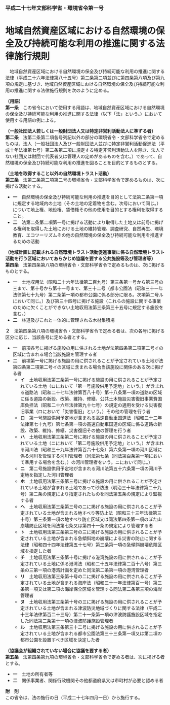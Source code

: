 ### 平成二十七年文部科学省・環境省令第一号  
# 地域自然資産区域における自然環境の保全及び持続可能な利用の推進に関する法律施行規則  
　地域自然資産区域における自然環境の保全及び持続可能な利用の推進に関する法律（平成二十六年法律第八十五号）第二条第二項並びに第四条第八項及び第九項の規定に基づき、地域自然資産区域における自然環境の保全及び持続可能な利用の推進に関する法律施行規則を次のように定める。  
  
**（用語）**  
**第一条**　この省令において使用する用語は、地域自然資産区域における自然環境の保全及び持続可能な利用の推進に関する法律（以下「法」という。）において使用する用語の例による。  
  
**（一般社団法人若しくは一般財団法人又は特定非営利活動法人に準ずる者）**  
**第二条**　法第二条第二項各号列記以外の部分の環境省令・文部科学省令で定めるものは、法人（一般社団法人及び一般財団法人並びに特定非営利活動促進法（平成十年法律第七号）第二条第二項に規定する特定非営利活動法人を除き、法人でない社団又は財団で代表者又は管理人の定めがあるものを含む。）であって、自然環境の保全及び持続可能な利用の推進を図ることを目的とするものとする。  
  
**（土地を取得すること以外の自然環境トラスト活動）**  
**第三条**　法第二条第二項第二号の環境省令・文部科学省令で定めるものは、次に掲げる活動とする。  
* **一**　自然環境の保全及び持続可能な利用の推進を目的として法第二条第一項に規定する地域内の土地（その土地の定着物を含む。次号において同じ。）について地上権、地役権、賃借権その他の使用を目的とする権利を取得すること。  
* **二**　法第二条第二項第一号に掲げる活動により取得した土地又は前号に掲げる権利を取得した土地における土地の維持管理、調査研究、自然再生、環境教育、エコツーリズムその他の自然環境の保全及び持続可能な利用を推進するための活動  
  
**（地域計画に記載される自然環境トラスト活動促進事業に係る自然環境トラスト活動を行う区域においてあらかじめ協議を要する公共施設等及び管理者等）**  
**第四条**　法第四条第八項の環境省令・文部科学省令で定めるものは、次に掲げるものとする。  
* **一**　土地収用法（昭和二十六年法律第二百九号）第三条第一号から第三号の三まで、第十号から第十一号まで、第三十二号（都市公園法（昭和三十一年法律第七十九号）第二条第一項の都市公園に係る部分に限る。次項第二号ルにおいて同じ。）及び第三十四号に掲げる施設（これらの施設に関する事業のために欠くことができない土地収用法第三条第三十五号に規定する施設を含む。）  
* **二**　林道及びこれと一体的に管理される木材集積場  
  
**２**　法第四条第八項の環境省令・文部科学省令で定める者は、次の各号に掲げる区分に応じ、当該各号に定める者とする。  
* **一**　前項各号に掲げる施設の用に供される土地が法第四条第二項第二号イの区域に含まれる場合当該施設を管理する者  
* **二**　前項第一号に掲げる施設の用に供されることが予定されている土地が法第四条第二項第二号イの区域に含まれる場合当該施設に関係のある次に掲げる者  
	* **イ**　土地収用法第三条第一号に掲げる施設の用に供されることが予定されている土地（ロにおいて「第一号施設供用予定地」という。）が含まれる道路法（昭和二十七年法律第百八十号）第十八条第一項の道路の区域に係る道路の新設、改築、維持、修繕、公共土木施設災害復旧事業費国庫負担法（昭和二十六年法律第九十七号）の規定の適用を受ける災害復旧事業（ロにおいて「災害復旧」という。）その他の管理を行う者  
	* **ロ**　第一号施設供用予定地が含まれる高速自動車国道法（昭和三十二年法律第七十九号）第七条第一項の高速自動車国道の区域に係る道路の新設、改築、維持、修繕、災害復旧その他の管理を行う者  
	* **ハ**　土地収用法第三条第二号に掲げる施設の用に供されることが予定されている土地（ニにおいて「第二号施設供用予定地」という。）が含まれる河川法（昭和三十九年法律第百六十七条）第六条第一項の河川区域に係る河川を管理する河川管理者（同法第七条（同法第百条第一項において準用する場合を含む。）の河川管理者をいう。ニにおいて同じ。）  
	* **ニ**　第二号施設供用予定地が含まれる河川法第五十六条第一項の河川予定地を指定した河川管理者  
	* **ホ**　土地収用法第三条第三号に掲げる施設の用に供されることが予定されている土地が含まれる土地であって砂防法（明治三十年法律第二十九号）第二条の規定により指定されたものを同法第五条の規定により監視する者  
	* **ヘ**　土地収用法第三条第三号の二に掲げる施設の用に供されることが予定されている土地が含まれる地すべり等防止法（昭和三十三年法律第三十号）第三条第一項の地すべり防止区域又は同法第四条第一項のぼた山崩壊防止区域を同法第七条又は第四十一条の規定により管理する者  
	* **ト**　土地収用法第三条第三号の三に掲げる施設の用に供されることが予定されている土地が含まれる急傾斜地の崩壊による災害の防止に関する法律（昭和四十四年法律第五十七号）第三条第一項の急傾斜崩壊危険区域を指定した者  
	* **チ**　土地収用法第三条第十号に掲げる港湾施設の用に供されることが予定されている土地に係る港湾法（昭和二十五年法律第二百十八号）第三条の三第一項の港湾計画を定めた同法第二条第一項の港湾管理者  
	* **リ**　土地収用法第三条第十号の二に掲げる施設の用に供されることが予定されている土地が含まれる海岸法（昭和三十一年法律第百一号）第三条第一項又は第二項の海岸保全区域を管理する同法第二条第三項の海岸管理者  
	* **ヌ**　土地収用法第三条第十号の三に掲げる施設の用に供されることが予定されている土地が含まれる津波防災地域づくりに関する法律（平成二十三年法律第百二十三号）第二十一条第一項の津波防護施設区域を指定した同法第二条第十一項の津波防護施設管理者  
	* **ル**　土地収用法第三条第三十二号に掲げる施設の用に供されることが予定されている土地が含まれる都市公園法第三十三条第一項又は第二項の都市公園を設置すべき区域を決定した者  
  
**（協議会が組織されていない場合に協議を要する者）**  
**第五条**　法第四条第九項の環境省令・文部科学省令で定める者は、次に掲げる者とする。  
* **一**　土地の所有者等  
* **二**　関係事業者、関係行政機関その他都道府県又は市町村が必要と認める者  
  
**附　則**  
この省令は、法の施行の日（平成二十七年四月一日）から施行する。  
  
